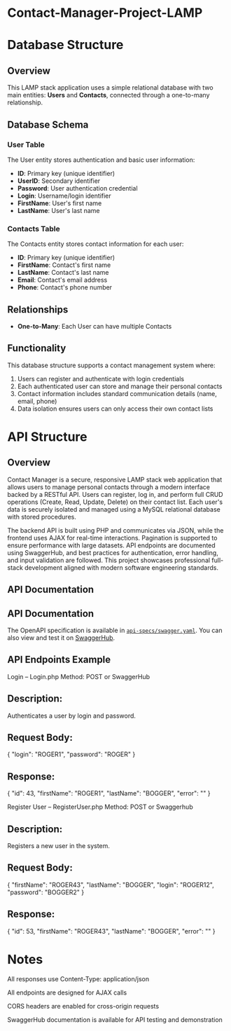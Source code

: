 # Contact-Manager-Project-LAMP

# Database Structure

## Overview
This LAMP stack application uses a simple relational database with two main entities: **Users** and **Contacts**, connected through a one-to-many relationship.

## Database Schema

### User Table
The User entity stores authentication and basic user information:
- **ID**: Primary key (unique identifier)
- **UserID**: Secondary identifier 
- **Password**: User authentication credential
- **Login**: Username/login identifier
- **FirstName**: User's first name
- **LastName**: User's last name

### Contacts Table
The Contacts entity stores contact information for each user:
- **ID**: Primary key (unique identifier)
- **FirstName**: Contact's first name
- **LastName**: Contact's last name
- **Email**: Contact's email address
- **Phone**: Contact's phone number

## Relationships
- **One-to-Many**: Each User can have multiple Contacts

## Functionality
This database structure supports a contact management system where:
1. Users can register and authenticate with login credentials
2. Each authenticated user can store and manage their personal contacts
3. Contact information includes standard communication details (name, email, phone)
4. Data isolation ensures users can only access their own contact lists


# API Structure

## Overview
Contact Manager is a secure, responsive LAMP stack web application that allows users to manage personal contacts through a modern interface backed by a RESTful API. Users can register, log in, and perform full CRUD operations (Create, Read, Update, Delete) on their contact list. Each user's data is securely isolated and managed using a MySQL relational database with stored procedures.

The backend API is built using PHP and communicates via JSON, while the frontend uses AJAX for real-time interactions. Pagination is supported to ensure performance with large datasets. API endpoints are documented using SwaggerHub, and best practices for authentication, error handling, and input validation are followed. This project showcases professional full-stack development aligned with modern software engineering standards.

## API Documentation
## API Documentation

The OpenAPI specification is available in [`api-specs/swagger.yaml`](api-specs/swagger.yaml). You can also view and test it on [SwaggerHub](https://app.swaggerhub.com/apis/contactmanagerapi/ContactManagerAPI/1.0.0#/).


## API Endpoints Example
Login – Login.php
Method: POST or SwaggerHub

## Description: 
Authenticates a user by login and password.

## Request Body:


{
  "login": "ROGER1",
  "password": "ROGER"
}
## Response:

{
  "id": 43,
  "firstName": "ROGER1",
  "lastName": "BOGGER",
  "error": ""
}

Register User – RegisterUser.php
Method: POST or Swaggerhub

## Description: 
Registers a new user in the system.

## Request Body:
{
  "firstName": "ROGER43",
  "lastName": "BOGGER",
  "login": "ROGER12",
  "password": "BOGGER2"
}

## Response:
{
  "id": 53,
  "firstName": "ROGER43",
  "lastName": "BOGGER",
  "error": ""
}

# Notes
All responses use Content-Type: application/json

All endpoints are designed for AJAX calls

CORS headers are enabled for cross-origin requests

SwaggerHub documentation is available for API testing and demonstration

